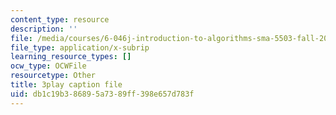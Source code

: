 ```yaml
---
content_type: resource
description: ''
file: /media/courses/6-046j-introduction-to-algorithms-sma-5503-fall-2005/db1c19b386895a7389ff398e657d783f_cJOHERGcGm4.vtt
file_type: application/x-subrip
learning_resource_types: []
ocw_type: OCWFile
resourcetype: Other
title: 3play caption file
uid: db1c19b3-8689-5a73-89ff-398e657d783f
---
```


